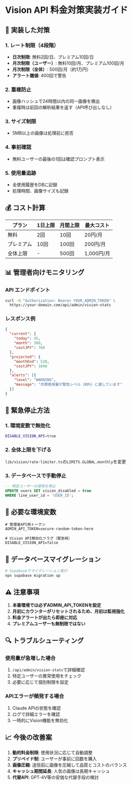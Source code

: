# Vision API 料金対策実装ガイド

## 🎯 実装した対策

### 1. レート制限（4段階）
- **日次制限**: 無料2回/日、プレミアム10回/日
- **月次制限（ユーザー）**: 無料10回/月、プレミアム100回/月
- **月次制限（全体）**: 500回/月（約1万円）
- **アラート閾値**: 400回で警告

### 2. 重複防止
- 画像ハッシュで24時間以内の同一画像を検出
- 重複時は前回の解析結果を返す（API呼び出しなし）

### 3. サイズ制限
- 5MB以上の画像は処理前に拒否

### 4. 事前確認
- 無料ユーザーの最後の1回は確認プロンプト表示

### 5. 使用量追跡
- 全使用履歴をDBに記録
- 処理時間、画像サイズも記録

## 💰 コスト計算

| プラン | 1日上限 | 月間上限 | 最大コスト |
|--------|---------|----------|------------|
| 無料 | 2回 | 10回 | 20円/月 |
| プレミアム | 10回 | 100回 | 200円/月 |
| 全体上限 | - | 500回 | 1,000円/月 |

## 📊 管理者向けモニタリング

### API エンドポイント
```bash
curl -H "Authorization: Bearer YOUR_ADMIN_TOKEN" \
  https://your-domain.com/api/admin/vision-stats
```

### レスポンス例
```json
{
  "current": {
    "today": 45,
    "month": 380,
    "costJPY": 760
  },
  "projected": {
    "monthEnd": 520,
    "costJPY": 1040
  },
  "alerts": [{
    "level": "WARNING",
    "message": "月間使用量が警告レベル（80%）に達しています"
  }]
}
```

## 🚨 緊急停止方法

### 1. 環境変数で無効化
```bash
DISABLE_VISION_API=true
```

### 2. 全体上限を下げる
`lib/vision/rate-limiter.ts`の`LIMITS.GLOBAL.monthly`を変更

### 3. データベースで手動停止
```sql
-- 特定ユーザーの使用を停止
UPDATE users SET vision_disabled = true 
WHERE line_user_id = 'USER_ID';
```

## 📝 必要な環境変数

```env
# 管理者API用トークン
ADMIN_API_TOKEN=secure-random-token-here

# Vision API無効化フラグ（緊急時）
DISABLE_VISION_API=false
```

## 🔄 データベースマイグレーション

```bash
# Supabaseでマイグレーション実行
npx supabase migration up
```

## ⚠️ 注意事項

1. **本番環境では必ずADMIN_API_TOKENを設定**
2. **月初にカウンターがリセットされるため、月初は監視強化**
3. **料金アラートが出たら即座に対応**
4. **プレミアムユーザーも無制限ではない**

## 🔍 トラブルシューティング

### 使用量が急増した場合
1. `/api/admin/vision-stats`で詳細確認
2. 特定ユーザーの異常使用をチェック
3. 必要に応じて個別制限を設定

### APIエラーが頻発する場合
1. Claude APIの状態を確認
2. ログで詳細エラーを確認
3. 一時的にVision機能を無効化

## 📈 今後の改善案

1. **動的料金制限**: 使用状況に応じて自動調整
2. **プリペイド制**: ユーザーが事前に回数を購入
3. **画像圧縮**: 送信前に画像を圧縮して品質とコストのバランス
4. **キャッシュ期間延長**: 人気の画像は長期キャッシュ
5. **代替API**: GPT-4V等の安価な代替手段の検討